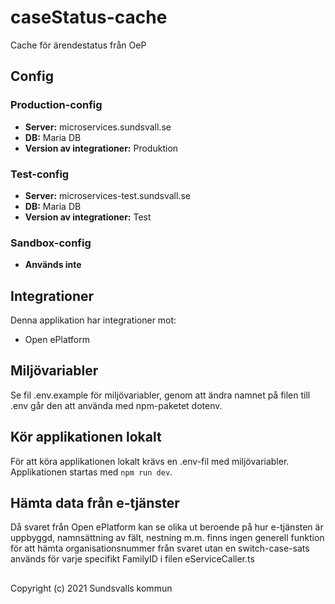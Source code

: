 # caseStatus-cache
Cache för ärendestatus från OeP


## Config

### Production-config

- **Server:**                       microservices.sundsvall.se
- **DB:**                           Maria DB
- **Version av integrationer:**     Produktion

### Test-config

- **Server:**                       microservices-test.sundsvall.se
- **DB:**                           Maria DB
- **Version av integrationer:**     Test

### Sandbox-config

- **Används inte**

## Integrationer

Denna applikation har integrationer mot:

* Open ePlatform

## Miljövariabler

Se fil .env.example för miljövariabler, genom att ändra namnet på filen till .env går den att använda med npm-paketet dotenv.

## Kör applikationen lokalt

För att köra applikationen lokalt krävs en .env-fil med miljövariabler. Applikationen startas med `npm run dev`.

## Hämta data från e-tjänster

Då svaret från Open ePlatform kan se olika ut beroende på hur e-tjänsten är uppbyggd, namnsättning av fält, nestning m.m. finns ingen generell funktion för att hämta organisationsnummer från svaret utan en switch-case-sats används för varje specifikt FamilyID i filen eServiceCaller.ts

## 
Copyright (c) 2021 Sundsvalls kommun


